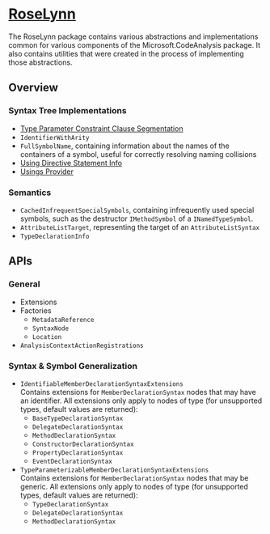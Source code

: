 # [RoseLynn](https://www.nuget.org/packages/RoseLynn/)

The RoseLynn package contains various abstractions and implementations common for various components of the Microsoft.CodeAnalysis package. It also contains utilities that were created in the process of implementing those abstractions. 

## Overview

### Syntax Tree Implementations
- [Type Parameter Constraint Clause Segmentation](clauseSegmentation.md)
- `IdentifierWithArity`
- `FullSymbolName`, containing information about the names of the containers of a symbol, useful for correctly resolving naming collisions
- [Using Directive Statement Info](usingDirectiveStatementInfo.md)
- [Usings Provider](usingsProvider.md)

### Semantics
- `CachedInfrequentSpecialSymbols`, containing infrequently used special symbols, such as the destructor `IMethodSymbol` of a `INamedTypeSymbol`.
- `AttributeListTarget`, representing the target of an `AttributeListSyntax`
- `TypeDeclarationInfo`

## APIs

### General

- Extensions
- Factories
  - `MetadataReference`
  - `SyntaxNode`
  - `Location`
- `AnalysisContextActionRegistrations`

### Syntax & Symbol Generalization
- `IdentifiableMemberDeclarationSyntaxExtensions`<br/>
  Contains extensions for `MemberDeclarationSyntax` nodes that may have an identifier. All extensions only apply to nodes of type (for unsupported types, default values are returned):
  - `BaseTypeDeclarationSyntax`
  - `DelegateDeclarationSyntax`
  - `MethodDeclarationSyntax`
  - `ConstructorDeclarationSyntax`
  - `PropertyDeclarationSyntax`
  - `EventDeclarationSyntax`
- `TypeParameterizableMemberDeclarationSyntaxExtensions`<br/>
  Contains extensions for `MemberDeclarationSyntax` nodes that may be generic. All extensions only apply to nodes of type (for unsupported types, default values are returned):
  - `TypeDeclarationSyntax`
  - `DelegateDeclarationSyntax`
  - `MethodDeclarationSyntax`
